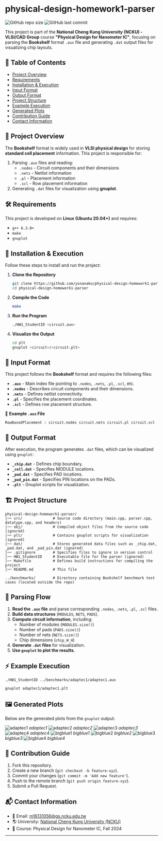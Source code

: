 # physical-design-homework1-parser

![GitHub repo size](https://img.shields.io/github/repo-size/ysnanako/physical-design-homework1-parser)
![GitHub last commit](https://img.shields.io/github/last-commit/ysnanako/physical-design-homework1-parser)

This project is part of the **National Cheng Kung University (NCKU) - VLSI/CAD Group** course **"Physical Design for Nanometer IC"**, focusing on parsing the **Bookshelf** format `.aux` file and generating `.dat` output files for visualizing chip layouts.

## 📖 Table of Contents
- [Project Overview](#project-overview)
- [Requirements](#requirements)
- [Installation & Execution](#installation--execution)
- [Input Format](#input-format)
- [Output Format](#output-format)
- [Project Structure](#project-structure)
- [Example Execution](#example-execution)
- [Generated Plots](#generated-plots)
- [Contribution Guide](#contribution-guide)
- [Contact Information](#contact-information)

## 📝 Project Overview
The **Bookshelf** format is widely used in **VLSI physical design** for storing **standard cell placement** information. This project is responsible for:
1. Parsing `.aux` files and reading:
   - `.nodes` - Circuit components and their dimensions
   - `.nets` - Netlist information
   - `.pl` - Placement information
   - `.scl` - Row placement information
2. Generating `.dat` files for visualization using **gnuplot**.

## 🛠️ Requirements
This project is developed on **Linux (Ubuntu 20.04+)** and requires:
- `g++ 6.3.0+`
- `make`
- `gnuplot`

## 🚀 Installation & Execution
Follow these steps to install and run the project:

1. **Clone the Repository**
   ```bash
   git clone https://github.com/ysnanako/physical-design-homework1-parser.git
   cd physical-design-homework1-parser
   ```

2. **Compile the Code**
   ```bash
   make
   ```

3. **Run the Program**
   ```bash
   ./HW1_StudentID <circuit.aux>
   ```

4. **Visualize the Output**
   ```bash
   cd plt
   gnuplot <circuit>/<circuit.plt>
   ```

## 📂 Input Format
This project follows the **Bookshelf** format and requires the following files:
- **`.aux`** - Main index file pointing to `.nodes`, `.nets`, `.pl`, `.scl`, etc.
- **`.nodes`** - Describes circuit components and their dimensions.
- **`.nets`** - Defines netlist connectivity.
- **`.pl`** - Specifies the placement coordinates.
- **`.scl`** - Defines row placement structure.

📄 **Example `.aux` File**
```
RowBasedPlacement : circuit.nodes circuit.nets circuit.pl circuit.scl
```

## 📄 Output Format
After execution, the program generates `.dat` files, which can be visualized using `gnuplot`:
- **`_chip.dat`** - Defines chip boundary.
- **`_cell.dat`** - Specifies MODULE locations.
- **`_pad.dat`** - Specifies PAD locations.
- **`_pad_pin.dat`** - Specifies PIN locations on the PADs.
- **`.plt`** - Gnuplot scripts for visualization.

## 🏗️ Project Structure
```
physical-design-homework1-parser/
│── src/              # Source code directory (main.cpp, parser.cpp, datatype.cpp, and headers)
│── obj/              # Compiled object files from the source code (ignored)
│── plt/              # Contains gnuplot scripts for visualization (ignored)
│── dat/              # Stores generated data files such as _chip.dat, _pad.dat, and _pad_pin.dat (ignored)
│── .gitignore        # Specifies files to ignore in version control
│── HW1_StudentID     # Executable file for the parser (ignored)
│── Makefile          # Defines build instructions for compiling the project
│── README.md         # This file

../benchmarks/        # Directory containing Bookshelf benchmark test cases (located outside the repo)

```

## 🔹 **Parsing Flow**
1. **Read the `.aux` file** and parse corresponding `.nodes`, `.nets`, `.pl`, `.scl` files.
2. **Build data structures** (`MODULES`, `NETS`, `PADS`).
3. **Compute circuit information**, including:
   - Number of modules (`MODULES.size()`)
   - Number of pads (`PADS.size()`)
   - Number of nets (`NETS.size()`)
   - Chip dimensions (`chip_W_H`)
4. **Generate `.dat` files** for visualization.
5. **Use `gnuplot` to plot the results**.

## ⚡ **Example Execution**
```bash
./HW1_StudentID ../benchmarks/adaptec1/adaptec1.aux
```
```bash
gnuplot adaptec1/adaptec1.plt
```

## 🖼️ Generated Plots
Below are the generated plots from the `gnuplot` output:

![adaptec1](https://github.com/user-attachments/assets/2d4ffa67-2e21-47f1-b1d6-9a91f103cdc1)
*adaptec1*
![adaptec2](https://github.com/user-attachments/assets/70cbdc6e-2fb9-401d-8715-5a47294a14c1)
*adaptec2*
![adaptec3](https://github.com/user-attachments/assets/882e6022-5419-4444-8e7a-76bd0a07cc12)
*adaptec3*
![adaptec4](https://github.com/user-attachments/assets/4f87c502-b1c2-40bb-a855-493b30a9431e)
*adaptec4*
![bigblue1](https://github.com/user-attachments/assets/8bc000f5-d5ac-458f-b4ca-7bf72233c14c)
*bigblue1*
![bigblue2](https://github.com/user-attachments/assets/a90f96b3-fd2d-4bb5-baa3-f6fccbc37bf7)
*bigblue2*
![bigblue3](https://github.com/user-attachments/assets/ec221b17-7e30-48b6-813d-5c1ef692a834)
*bigblue3*
![bigblue4](https://github.com/user-attachments/assets/a2d2f925-6ef2-4d41-9d02-b3345ccf0a07)
*bigblue4*

## 🤝 Contribution Guide
1. Fork this repository.
2. Create a new branch (`git checkout -b feature-xyz`).
3. Commit your changes (`git commit -m 'Add new feature'`).
4. Push to the remote branch (`git push origin feature-xyz`).
5. Submit a Pull Request.

## 📬 Contact Information
- 📧 Email: m16131056@gs.ncku.edu.tw
- 🌎 University: [National Cheng Kung University (NCKU)](https://www.ncku.edu.tw)
- 📖 Course: Physical Design for Nanometer IC, Fall 2024

---

